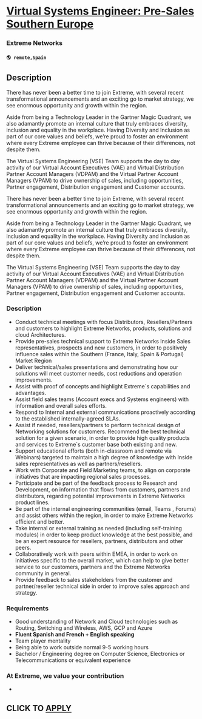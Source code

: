 # [Virtual Systems Engineer: Pre-Sales Southern Europe](https://www.remotewlb.com/apply/virtual-systems-engineer-pre-sales-southern-europe)  
### Extreme Networks  
#### `🌎 remote,Spain`  

## Description

There has never been a better time to join Extreme, with several recent transformational announcements and an exciting go to market strategy, we see enormous opportunity and growth within the region.

  

Aside from being a Technology Leader in the Gartner Magic Quadrant, we also adamantly promote an internal culture that truly embraces diversity, inclusion and equality in the workplace. Having Diversity and Inclusion as part of our core values and beliefs, we’re proud to foster an environment where every Extreme employee can thrive because of their differences, not despite them.

The Virtual Systems Engineering (VSE) Team supports the day to day activity of our Virtual Account Executives (VAE) and Virtual Distribution Partner Account Managers (VDPAM) and the Virtual Partner Account Managers (VPAM) to drive ownership of sales, including opportunities, Partner engagement, Distribution engagement and Customer accounts.

  

There has never been a better time to join Extreme, with several recent transformational announcements and an exciting go to market strategy, we see enormous opportunity and growth within the region.

  

Aside from being a Technology Leader in the Gartner Magic Quadrant, we also adamantly promote an internal culture that truly embraces diversity, inclusion and equality in the workplace. Having Diversity and Inclusion as part of our core values and beliefs, we’re proud to foster an environment where every Extreme employee can thrive because of their differences, not despite them.

The Virtual Systems Engineering (VSE) Team supports the day to day activity of our Virtual Account Executives (VAE) and Virtual Distribution Partner Account Managers (VDPAM) and the Virtual Partner Account Managers (VPAM) to drive ownership of sales, including opportunities, Partner engagement, Distribution engagement and Customer accounts.

  

### Description

* Conduct technical meetings with focus Distributors, Resellers/Partners and customers to highlight Extreme Networks, products, solutions and cloud Architectures.
* Provide pre-sales technical support to Extreme Networks Inside Sales representatives, prospects and new customers, in order to positively influence sales within the Southern (France, Italy, Spain & Portugal) Market Region 
* Deliver technical/sales presentations and demonstrating how our solutions will meet customer needs, cost reductions and operation improvements.
* Assist with proof of concepts and highlight Extreme`s capabilities and advantages.
* Assist field sales teams (Account execs and Systems engineers) with information and overall sales efforts. 
* Respond to Internal and external communications proactively according to the established internally-agreed SLAs.
* Assist if needed, resellers/partners to perform technical design of Networking solutions for customers. Recommend the best technical solution for a given scenario, in order to provide high quality products and services to Extreme`s customer base both existing and new. 
* Support educational efforts (both in-classroom and remote via Webinars) targeted to maintain a high degree of knowledge with Inside sales representatives as well as partners/resellers.
* Work with Corporate and Field Marketing teams, to align on corporate initiatives that are impacting regional sales processes. 
* Participate and be part of the feedback process to Research and Development, on information that flows from customers, partners and distributors, regarding potential improvements in Extreme Networks product lines. 
* Be part of the internal engineering communities (email, Teams , Forums) and assist others within the region, in order to make Extreme Networks efficient and better. 
* Take internal or external training as needed (including self-training modules) in order to keep product knowledge at the best possible, and be an expert resource for resellers, partners, distributors and other peers.
* Collaboratively work with peers within EMEA, in order to work on initiatives specific to the overall market, which can help to give better service to our customers, partners and the Extreme Networks community in general.
* Provide feedback to sales stakeholders from the customer and partner/reseller technical side in order to improve sales approach and strategy. 

  

### Requirements

* Good understanding of Network and Cloud technologies such as Routing, Switching and Wireless, AWS, GCP and Azure
*  **Fluent Spanish and French + English speaking**
* Team player mentality
* Being able to work outside normal 9-5 working hours
* Bachelor / Engineering degree on Computer Science, Electronics or Telecommunications or equivalent experience

  

### At Extreme, we value your contribution

*   

  

  
## CLICK TO [APPLY](https://www.remotewlb.com/apply/virtual-systems-engineer-pre-sales-southern-europe)

